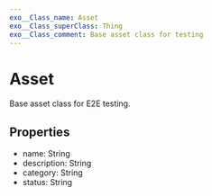 ```yaml
---
exo__Class_name: Asset
exo__Class_superClass: Thing
exo__Class_comment: Base asset class for testing
---
```


# Asset

Base asset class for E2E testing.

## Properties

- name: String
- description: String
- category: String
- status: String